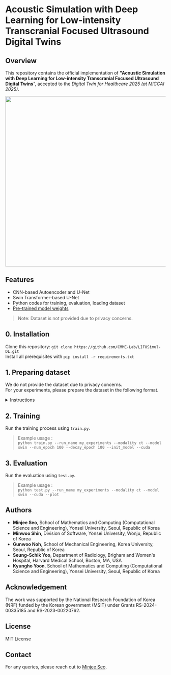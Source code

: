 # Acoustic Simulation with Deep Learning for Low-intensity Transcranial Focused Ultrasound Digital Twins

## Overview
This repository contains the official implementation of  **"Acoustic Simulation with Deep Learning for Low-intensity Transcranial Focused Ultrasound Digital Twins**", accepted to the _Digital Twin for Healthcare 2025 (at MICCAI 2025)_.

<p align="center">
  <img width="1143" height="534" alt="Image" src="https://github.com/user-attachments/assets/6a35a1e6-1e27-4fb9-a2c4-6d3ef4c99c89"/>
</p>

## Features
- CNN-based Autoencoder and U-Net
- Swin Transformer-based U-Net
- Python codes for training, evaluation, loading dataset
- [Pre-trained model weights](https://drive.google.com/drive/folders/1IT0JOh9819Eo5B5ovuIkgjQV6c1pTUvJ?usp=drive_link)
> Note: Dataset is not provided due to privacy concerns.

## 0. Installation
Clone this repository: `git clone https://github.com/CMME-Lab/LIFUSimul-DL.git`</br>
Install all prerequisites with `pip install -r requirements.txt`

## 1. Preparing dataset
We do not provide the dataset due to privacy concerns.</br>
For your experiments, please prepare the dataset in the following format.
<details>
<summary>Instructions</summary>

* All data must be defined in the HDF5 file format. The keys for each data point within the HDF5 file must be sortable in order by the `natsorted` function.
* The data must be organized sequentially by subject, and it is assumed that each subject has the same number of data points.
    - This is to ensure that the same ratio of train/valid data is extracted for each subject.
    - To modify this behavior, please adjust the `split_dataset` function in dataset.py.
* Place the following files in the parent directory:
    - `ff_train.hdf5`, `ff_test.hdf5` (Acoustic free-field)
    - `ct_train.hdf5`, `ct_test.hdf5` or `mr_train.hdf5`, `mr_test.hdf5` (Skull images)
    - `td_train.hdf5`, `td_test.hdf5` (Transducer placement)
    - `target_train.hdf5`, `target_test.hdf5` (Intracranial acoustic field)</br>
    Afterwards, modify the default value of the `data_path` argument in `config.py` to ensure the model always references the correct dataset location.
> Note: For reproducibility, it is assumed that the transducer placement data has already undergone Fourier feature embedding. Please refer to the `fourier_feature_embed` function in `utils.py` to prepare your data by completing the embedding according to its format.

> Note: Compute maximum and minimum value of your acoustic free-field, and replace the value of `ff_max_value` and `ff_min_value` in `MinMaxScaling` (`utils.py`) for proper scaling.
    


</details>

## 2. Training
Run the training process using `train.py`.
> Example usage :</br>
`python train.py --run_name my_experiments --modality ct --model swin --num_epoch 100 --decay_epoch 100 --init_model --cuda`

## 3. Evaluation
Run the evaluation using `test.py`.
> Example usage :</br>
`python test.py --run_name my_experiments --modality ct --model swin --cuda --plot`

## Authors
- **Minjee Seo**, School of Mathematics and Computing (Computational Science and Engineering), Yonsei University, Seoul, Republic of Korea
- **Minwoo Shin**, Division of Software, Yonsei University, Wonju, Republic of Korea
- **Gunwoo Noh**, School of Mechanical Engineering, Korea University, Seoul, Republic of Korea
- **Seung-Schik Yoo**, Department of Radiology, Brigham and Women's Hospital, Harvard Medical School, Boston, MA, USA
- **Kyungho Yoon**, School of Mathematics and Computing (Computational Science and Engineering), Yonsei University, Seoul, Republic of Korea


## Acknowledgement
The work was supported by the National Research Foundation of Korea (NRF) funded by the Korean government (MSIT) under Grants RS-2024-00335185 and RS-2023-00220762.

## License
MIT License

## Contact
For any queries, please reach out to [Minjee Seo](mailto:islandz@yonsei.ac.kr).
